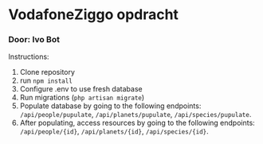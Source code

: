 # VodafoneZiggo opdracht
### Door: Ivo Bot

Instructions:

1. Clone repository
2. run `npm install`
3. Configure .env to use fresh database
4. Run migrations (`php artisan migrate`)
5. Populate database by going to the following endpoints: `/api/people/pupulate`, `/api/planets/pupulate`, `/api/species/pupulate`.
6. After populating, access resources by going to the following endpoints: `/api/people/{id}`, `/api/planets/{id}`, `/api/species/{id}`.
